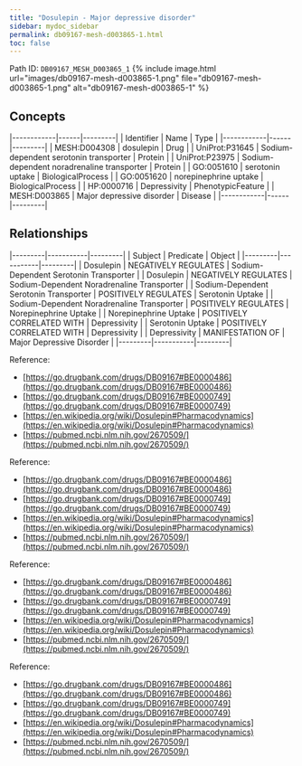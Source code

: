 ```yaml
---
title: "Dosulepin - Major depressive disorder"
sidebar: mydoc_sidebar
permalink: db09167-mesh-d003865-1.html
toc: false 
---
```



Path ID: `DB09167_MESH_D003865_1`
{% include image.html url="images/db09167-mesh-d003865-1.png" file="db09167-mesh-d003865-1.png" alt="db09167-mesh-d003865-1" %}

## Concepts

|------------|------|---------|
| Identifier | Name | Type    |
|------------|------|---------|
| MESH:D004308 | dosulepin | Drug |
| UniProt:P31645 | Sodium-dependent serotonin transporter | Protein |
| UniProt:P23975 | Sodium-dependent noradrenaline transporter | Protein |
| GO:0051610 | serotonin uptake | BiologicalProcess |
| GO:0051620 | norepinephrine uptake | BiologicalProcess |
| HP:0000716 | Depressivity | PhenotypicFeature |
| MESH:D003865 | Major depressive disorder | Disease |
|------------|------|---------|

## Relationships

|---------|-----------|---------|
| Subject | Predicate | Object  |
|---------|-----------|---------|
| Dosulepin | NEGATIVELY REGULATES | Sodium-Dependent Serotonin Transporter |
| Dosulepin | NEGATIVELY REGULATES | Sodium-Dependent Noradrenaline Transporter |
| Sodium-Dependent Serotonin Transporter | POSITIVELY REGULATES | Serotonin Uptake |
| Sodium-Dependent Noradrenaline Transporter | POSITIVELY REGULATES | Norepinephrine Uptake |
| Norepinephrine Uptake | POSITIVELY CORRELATED WITH | Depressivity |
| Serotonin Uptake | POSITIVELY CORRELATED WITH | Depressivity |
| Depressivity | MANIFESTATION OF | Major Depressive Disorder |
|---------|-----------|---------|

Reference: 
  - [https://go.drugbank.com/drugs/DB09167#BE0000486](https://go.drugbank.com/drugs/DB09167#BE0000486)
  - [https://go.drugbank.com/drugs/DB09167#BE0000749](https://go.drugbank.com/drugs/DB09167#BE0000749)
  - [https://en.wikipedia.org/wiki/Dosulepin#Pharmacodynamics](https://en.wikipedia.org/wiki/Dosulepin#Pharmacodynamics)
  - [https://pubmed.ncbi.nlm.nih.gov/2670509/](https://pubmed.ncbi.nlm.nih.gov/2670509/)

Reference: 
  - [https://go.drugbank.com/drugs/DB09167#BE0000486](https://go.drugbank.com/drugs/DB09167#BE0000486)
  - [https://go.drugbank.com/drugs/DB09167#BE0000749](https://go.drugbank.com/drugs/DB09167#BE0000749)
  - [https://en.wikipedia.org/wiki/Dosulepin#Pharmacodynamics](https://en.wikipedia.org/wiki/Dosulepin#Pharmacodynamics)
  - [https://pubmed.ncbi.nlm.nih.gov/2670509/](https://pubmed.ncbi.nlm.nih.gov/2670509/)

Reference: 
  - [https://go.drugbank.com/drugs/DB09167#BE0000486](https://go.drugbank.com/drugs/DB09167#BE0000486)
  - [https://go.drugbank.com/drugs/DB09167#BE0000749](https://go.drugbank.com/drugs/DB09167#BE0000749)
  - [https://en.wikipedia.org/wiki/Dosulepin#Pharmacodynamics](https://en.wikipedia.org/wiki/Dosulepin#Pharmacodynamics)
  - [https://pubmed.ncbi.nlm.nih.gov/2670509/](https://pubmed.ncbi.nlm.nih.gov/2670509/)

Reference: 
  - [https://go.drugbank.com/drugs/DB09167#BE0000486](https://go.drugbank.com/drugs/DB09167#BE0000486)
  - [https://go.drugbank.com/drugs/DB09167#BE0000749](https://go.drugbank.com/drugs/DB09167#BE0000749)
  - [https://en.wikipedia.org/wiki/Dosulepin#Pharmacodynamics](https://en.wikipedia.org/wiki/Dosulepin#Pharmacodynamics)
  - [https://pubmed.ncbi.nlm.nih.gov/2670509/](https://pubmed.ncbi.nlm.nih.gov/2670509/)
